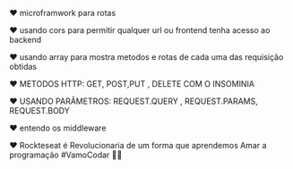 ❤   microframwork para rotas 

❤  usando cors para permitir qualquer url ou frontend tenha acesso ao  backend 

❤  usando array para mostra metodos e rotas de cada uma das requisição obtidas 


❤  METODOS HTTP: GET, POST,PUT ,  DELETE COM O INSOMINIA

❤  USANDO PARÂMETROS: REQUEST.QUERY , REQUEST.PARAMS, REQUEST.BODY

❤  entendo os  middleware 
            
❤  Rockteseat é Revolucionaria de um forma que aprendemos Amar a programação #VamoCodar 
🐱‍👤

